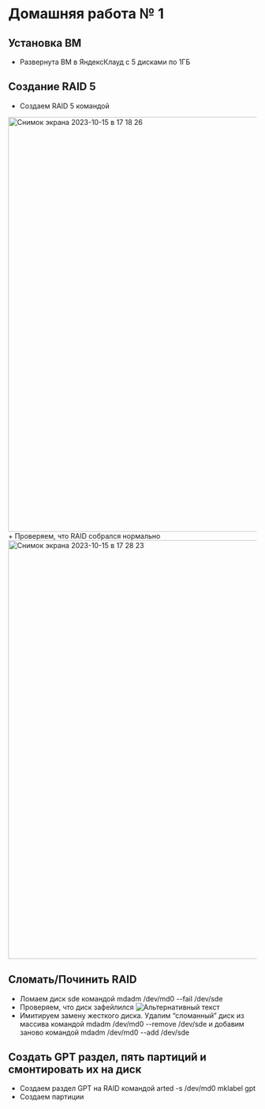 # Домашняя работа № 1
## Установка ВМ

+ Развернута ВМ в ЯндексКлауд с 5 дисками по 1ГБ



## Создание RAID 5
+ Создаем RAID 5 командой  
<img width="839" alt="Снимок экрана 2023-10-15 в 17 18 26" src="https://github.com/smirnov525/HomeWork1/assets/138726354/759157c5-fa6b-4dd4-99e5-8ad3d736c2ec">
+ Проверяем, что RAID собрался нормально
<img width="847" alt="Снимок экрана 2023-10-15 в 17 28 23" src="https://github.com/smirnov525/HomeWork1/assets/138726354/88167b06-7988-4494-a024-cde2aad6fd1a">

## Сломать/Починить RAID

+ Ломаем диск sde командой mdadm /dev/md0 --fail /dev/sde
+ Проверяем, что диск зафейлился
![Альтернативный текст](http://images.vfl.ru/ii/1628425083/cdbeab57/35427044.png)
+ Имитируем замену жесткого диска. Удалим “сломанный” диск из массива командой mdadm /dev/md0 --remove /dev/sde и добавим заново командой mdadm /dev/md0 --add /dev/sde

## Создать GPT раздел, пять партиций и смонтировать их на диск

+ Создаем раздел GPT на RAID командой arted -s /dev/md0 mklabel gpt
+ Создаем партиции 
